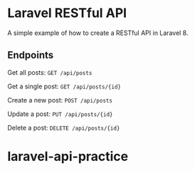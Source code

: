 # Laravel RESTful API

A simple example of how to create a RESTful API in Laravel 8.

## Endpoints

Get all posts: `GET /api/posts`

Get a single post: `GET /api/posts/{id}`

Create a new post: `POST /api/posts`

Update a post: `PUT /api/posts/{id}`

Delete a post: `DELETE /api/posts/{id}`
# laravel-api-practice
